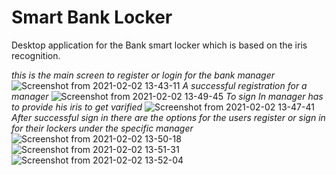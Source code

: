# Smart Bank Locker
Desktop application for the Bank smart locker which is based on the iris recognition.

*this is the main screen to register or login for the bank manager*
![Screenshot from 2021-02-02 13-43-11](https://user-images.githubusercontent.com/19623279/106575684-2b235880-655e-11eb-9250-84ed3f04f23d.png)
*A successful registration for a manager*
![Screenshot from 2021-02-02 13-49-45](https://user-images.githubusercontent.com/19623279/106575780-45f5cd00-655e-11eb-9f20-27e669df8db4.png)
*To sign In manager has to provide his iris to get varified*
![Screenshot from 2021-02-02 13-47-41](https://user-images.githubusercontent.com/19623279/106575867-5b6af700-655e-11eb-9845-4650e8e54d7d.png)
*After successful sign in there are the options for the users register or sign in for their lockers under the specific manager*
![Screenshot from 2021-02-02 13-50-18](https://user-images.githubusercontent.com/19623279/106575921-6887e600-655e-11eb-9e41-3418e8897b22.png)
![Screenshot from 2021-02-02 13-51-31](https://user-images.githubusercontent.com/19623279/106575954-7178b780-655e-11eb-8e98-6dbcba5240fb.png)
![Screenshot from 2021-02-02 13-52-04](https://user-images.githubusercontent.com/19623279/106575983-789fc580-655e-11eb-8a54-8678fc59568c.png)
